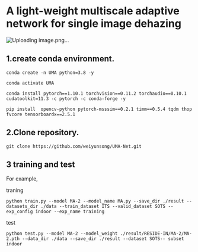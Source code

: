 # A light-weight multiscale adaptive network for single image dehazing 
![Uploading image.png…]()


## 1.create conda environment.
`conda create -n UMA python=3.8 -y`

`conda activate UMA`

`conda install pytorch==1.10.1 torchvision==0.11.2 torchaudio==0.10.1 cudatoolkit=11.3 -c pytorch -c conda-forge -y`

`pip install  opencv-python pytorch-msssim==0.2.1 timm==0.5.4 tqdm thop fvcore tensorboardx==2.5.1 `


## 2.Clone repository.
`git clone https://github.com/weiyunsong/UMA-Net.git`

## 3 training and test

For example, 

traning

`python train.py --model MA-2 --model_name MA.py --save_dir ./result --datasets_dir ./data --train_dataset ITS --valid_dataset SOTS --exp_config indoor --exp_name training`

test

`python test.py --model MA-2 --model_weight ./result/RESIDE-IN/MA-2/MA-2.pth --data_dir ./data --save_dir ./result --dataset SOTS-- subset indoor`
